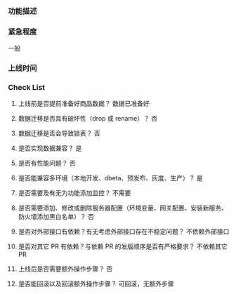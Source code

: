 ### 功能描述


### 紧急程度
一般

### 上线时间


### Check List

1. 上线前是否提前准备好商品数据？
数据已准备好

2. 数据迁移是否具有破坏性（drop 或 rename）？
否

3. 数据迁移是否会导致锁表？
否

4. 是否实现数据兼容？
是

5. 是否有性能问题？
否

6. 是否能兼容多环境（本地开发、dbeta、预发布、灰度、生产）？
是

7. 是否需要及有无为功能添加监控？
不需要

8. 是否需要添加、修改或删除服务器配置（环境变量、网关配置、安装新服务、防火墙添加黑白名单）？
否

9. 是否对外部接口有依赖？有无考虑外部接口存在不稳定问题？
不依赖外部接口

10. 是否对其它 PR 有依赖？与依赖 PR 的发版顺序是否有严格要求？
不依赖其它 PR

11. 上线后是否需要额外操作步骤？
否

12. 是否能回滚以及回滚额外操作步骤？
可回滚，无额外步骤
